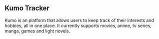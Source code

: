 ## Kumo Tracker

Kumo is an platform that allows users to keep track of their interests and hobbies, all in one place. It currently supports movies, anime, tv series, manga, games and light novels.
